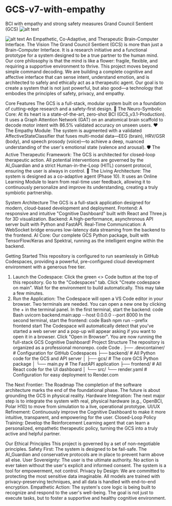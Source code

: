 # GCS-v7-with-empathy
BCI with empathy and strong safety measures
Grand Council Sentient (GCS)
![alt text](https://img.shields.io/badge/build-passing-brightgreen)

![alt text](https://img.shields.io/badge/version-7.0-blue)
An Empathetic, Co-Adaptive, and Therapeutic Brain-Computer Interface.
The Vision
The Grand Council Sentient (GCS) is more than just a Brain-Computer Interface. It is a research initiative and a functional prototype for a system designed to be a true partner to the human mind. Our core philosophy is that the mind is like a flower: fragile, flexible, and requiring a supportive environment to thrive.
This project moves beyond simple command decoding. We are building a complete cognitive and affective interface that can sense intent, understand emotion, and is architected to safely and ethically act as a therapeutic agent. Our goal is to create a system that is not just powerful, but also good—a technology that embodies the principles of safety, privacy, and empathy.
  
  Core Features
The GCS is a full-stack, modular system built on a foundation of cutting-edge research and a safety-first design.
🧠 The Neuro-Symbolic Core: At its heart is a state-of-the-art, zero-shot BCI (GCS_v3.1-Production). It uses a Graph Attention Network (GAT) on an anatomical brain scaffold to decode motor intent with 86.5% validated accuracy on unseen users.
❤️ The Empathy Module: The system is augmented with a validated AffectiveStateClassifier that fuses multi-modal data—EEG (brain), HRV/GSR (body), and speech prosody (voice)—to achieve a deep, nuanced understanding of the user's emotional state (valence and arousal).
🛡️ The Active Therapeutic Framework: The GCS is architected for closed-loop therapeutic action. All potential interventions are governed by the AI_Guardian and a strict Human-in-the-Loop (HITL) consent protocol, ensuring the user is always in control.
🌱 The Living Architecture: The system is designed as a co-adaptive agent (Phase 10). It uses an Online Learning Module to learn from real-time user feedback, allowing it to continuously personalize and improve its understanding, creating a truly symbiotic partnership.
  
  System Architecture
The GCS is a full-stack application designed for modern, cloud-based development and deployment.
Frontend: A responsive and intuitive "Cognitive Dashboard" built with React and Three.js for 3D visualization.
Backend: A high-performance, asynchronous API server built with Python and FastAPI.
Real-Time Communication: A WebSocket bridge ensures low-latency data streaming from the backend to the frontend.
AI Core: Our complete GCS Python package, built with TensorFlow/Keras and Spektral, running as the intelligent engine within the backend.

  Getting Started
This repository is configured to run seamlessly in GitHub Codespaces, providing a powerful, pre-configured cloud development environment with a generous free tier.

1. Launch the Codespace:
Click the green <> Code button at the top of this repository.
Go to the "Codespaces" tab.
Click "Create codespace on main".
Wait for the environment to build automatically. This may take a few minutes.
2. Run the Application:
The Codespace will open a VS Code editor in your browser.
Two terminals are needed. You can open a new one by clicking the + in the terminal panel.
In the first terminal, start the backend:
code
Bash
uvicorn backend.main:app --host 0.0.0.0 --port 8000
In the second terminal, start the frontend:
code
Bash
npm run --prefix frontend start
The Codespace will automatically detect that you've started a web server and a pop-up will appear asking if you want to open it in a browser. Click "Open in Browser".
You are now running the full-stack GCS Cognitive Dashboard!
Project Structure
The repository is organized as a professional monorepo.
code
Code
.
├── .devcontainer/    # Configuration for GitHub Codespaces
├── backend/          # All Python code for the GCS and API server
│   ├── gcs/          # The core GCS Python package
│   └── main.py       # The FastAPI application
├── frontend/         # All React code for the UI dashboard
│   └── src/
└── render.yaml       # Configuration for easy deployment to Render.com

  The Next Frontier: The Roadmap
The completion of the software architecture marks the end of the foundational phase. The future is about grounding the GCS in physical reality.
Hardware Integration: The next major step is to integrate the system with real, physical hardware (e.g., OpenBCI, Polar H10) to move from simulation to a live, operational prototype.
UI/UX Refinement: Continuously improve the Cognitive Dashboard to make it more intuitive, transparent, and empowering for the user.
Closed-Loop Policy Training: Develop the Reinforcement Learning agent that can learn a personalized, empathetic therapeutic policy, turning the GCS into a truly active and helpful partner.
  
  Our Ethical Principles
This project is governed by a set of non-negotiable principles.
Safety First: The system is designed to be fail-safe. The AI_Guardian and conservative protocols are in place to prevent harm above all else.
User Sovereignty: The user is the ultimate authority. No action is ever taken without the user's explicit and informed consent. The system is a tool for empowerment, not control.
Privacy by Design: We are committed to protecting the most sensitive data imaginable. All models are trained with privacy-preserving techniques, and all data is handled with end-to-end encryption.
Empathetic Action: The system's core logic is being built to recognize and respond to the user's well-being. The goal is not just to execute tasks, but to foster a supportive and healthy cognitive environment.
